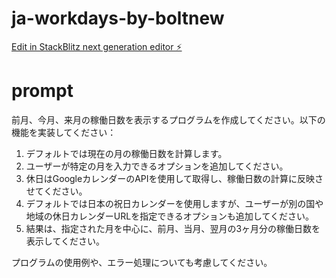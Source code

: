 # ja-workdays-by-boltnew

[Edit in StackBlitz next generation editor ⚡️](https://stackblitz.com/~/github.com/udagawa/ja-workdays-by-boltnew)

# prompt

前月、今月、来月の稼働日数を表示するプログラムを作成してください。以下の機能を実装してください：

1. デフォルトでは現在の月の稼働日数を計算します。
2. ユーザーが特定の月を入力できるオプションを追加してください。
3. 休日はGoogleカレンダーのAPIを使用して取得し、稼働日数の計算に反映させてください。
4. デフォルトでは日本の祝日カレンダーを使用しますが、ユーザーが別の国や地域の休日カレンダーURLを指定できるオプションも追加してください。
5. 結果は、指定された月を中心に、前月、当月、翌月の3ヶ月分の稼働日数を表示してください。

プログラムの使用例や、エラー処理についても考慮してください。
